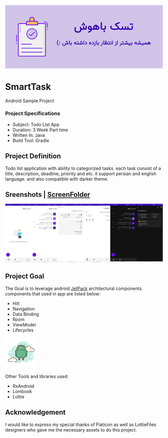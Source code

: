 <div align="center">
<img src="https://github.com/mehditeymorian/SmartTask/blob/master/Images/cafebazaar-header.png" >
</div>

# SmartTask
Android Sample Project

### Project Specifications
- Subject: Todo List App
- Duration: 3 Week Part time 
- Written In: Java
- Build Tool: Gradle


## Project Definition
Todo list application with ability to categorized tasks. each task consist of a  title, description, deadline, priority and etc. 
it support persian and english language. and also compatible with darker theme.

## Sreenshots | [ScreenFolder](https://github.com/mehditeymorian/SmartTask/blob/master/Screenshots)
![Screenshots](https://github.com/mehditeymorian/SmartTask/blob/master/Screenshots/0.png)


## Project Goal
The Goal is to leverage android [JetPack](https://developer.android.com/jetpack) architectural components. components that used in app are listed below:
- Hilt
- Navigation
- Data Binding
- Room
- ViewModel
- Lifecycles

![Android Icon](https://github.com/mehditeymorian/SmartTask/blob/master/Images/android.png)

Other Tools and libraries used:
- RxAndroid
- Lombook
- Lottie

## Acknowledgement
I would like to express my special thanks of Flaticon as well as LottieFiles designers who gave me the necessary assets to do this project.
